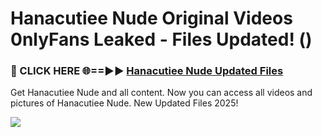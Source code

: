 # Hanacutiee Nude Original Videos 0nlyFans Leaked - Files Updated! ()

<h3>🔴 CLICK HERE 🌐==►► <a href="https://tinyurl.com/2p9ay9w9" rel="nofollow">Hanacutiee Nude Updated Files</a></h3>

Get Hanacutiee Nude and all content. Now you can access all videos and pictures of Hanacutiee Nude. New Updated Files 2025!

[![](https://i.imgur.com/KQgVmj3.gif)](https://tinyurl.com/2p9ay9w9)
